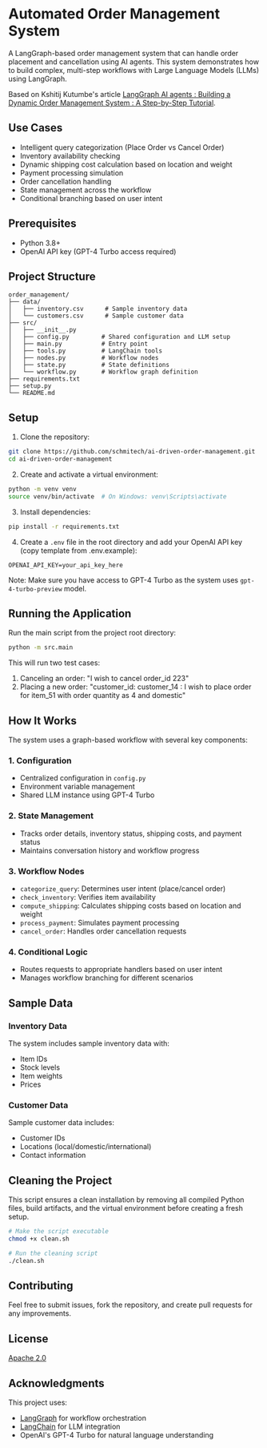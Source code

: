 # Automated Order Management System

A LangGraph-based order management system that can handle order placement and cancellation using AI agents. This system demonstrates how to build complex, multi-step workflows with Large Language Models (LLMs) using LangGraph.

Based on Kshitij Kutumbe's article [LangGraph AI agents : Building a Dynamic Order Management System : A Step-by-Step Tutorial](https://ai.gopubby.com/langgraph-building-a-dynamic-order-management-system-a-step-by-step-tutorial-0be56854fc91).

## Use Cases

- Intelligent query categorization (Place Order vs Cancel Order)
- Inventory availability checking
- Dynamic shipping cost calculation based on location and weight
- Payment processing simulation
- Order cancellation handling
- State management across the workflow
- Conditional branching based on user intent

## Prerequisites

- Python 3.8+
- OpenAI API key (GPT-4 Turbo access required)

## Project Structure

```
order_management/
├── data/
│   ├── inventory.csv      # Sample inventory data
│   └── customers.csv      # Sample customer data
├── src/
│   ├── __init__.py
│   ├── config.py         # Shared configuration and LLM setup
│   ├── main.py           # Entry point
│   ├── tools.py          # LangChain tools
│   ├── nodes.py          # Workflow nodes
│   ├── state.py          # State definitions
│   └── workflow.py       # Workflow graph definition
├── requirements.txt
├── setup.py
└── README.md
```

## Setup

1. Clone the repository:
```bash
git clone https://github.com/schmitech/ai-driven-order-management.git
cd ai-driven-order-management
```

2. Create and activate a virtual environment:
```bash
python -m venv venv
source venv/bin/activate  # On Windows: venv\Scripts\activate
```

3. Install dependencies:
```bash
pip install -r requirements.txt
```

4. Create a `.env` file in the root directory and add your OpenAI API key (copy template from .env.example):
```
OPENAI_API_KEY=your_api_key_here
```

Note: Make sure you have access to GPT-4 Turbo as the system uses `gpt-4-turbo-preview` model.

## Running the Application

Run the main script from the project root directory:

```bash
python -m src.main
```

This will run two test cases:
1. Canceling an order: "I wish to cancel order_id 223"
2. Placing a new order: "customer_id: customer_14 : I wish to place order for item_51 with order quantity as 4 and domestic"

## How It Works

The system uses a graph-based workflow with several key components:

### 1. Configuration
- Centralized configuration in `config.py`
- Environment variable management
- Shared LLM instance using GPT-4 Turbo

### 2. State Management
- Tracks order details, inventory status, shipping costs, and payment status
- Maintains conversation history and workflow progress

### 3. Workflow Nodes
- `categorize_query`: Determines user intent (place/cancel order)
- `check_inventory`: Verifies item availability
- `compute_shipping`: Calculates shipping costs based on location and weight
- `process_payment`: Simulates payment processing
- `cancel_order`: Handles order cancellation requests

### 4. Conditional Logic
- Routes requests to appropriate handlers based on user intent
- Manages workflow branching for different scenarios

## Sample Data

### Inventory Data
The system includes sample inventory data with:
- Item IDs
- Stock levels
- Item weights
- Prices

### Customer Data
Sample customer data includes:
- Customer IDs
- Locations (local/domestic/international)
- Contact information


## Cleaning the Project

This script ensures a clean installation by removing all compiled Python files, build artifacts, and the virtual environment before creating a fresh setup.

```bash
# Make the script executable
chmod +x clean.sh

# Run the cleaning script
./clean.sh
```

## Contributing

Feel free to submit issues, fork the repository, and create pull requests for any improvements.

## License

[Apache 2.0](LICENSE)

## Acknowledgments

This project uses:
- [LangGraph](https://www.langchain.com/langgraph) for workflow orchestration
- [LangChain](https://www.langchain.com/) for LLM integration
- OpenAI's GPT-4 Turbo for natural language understanding 